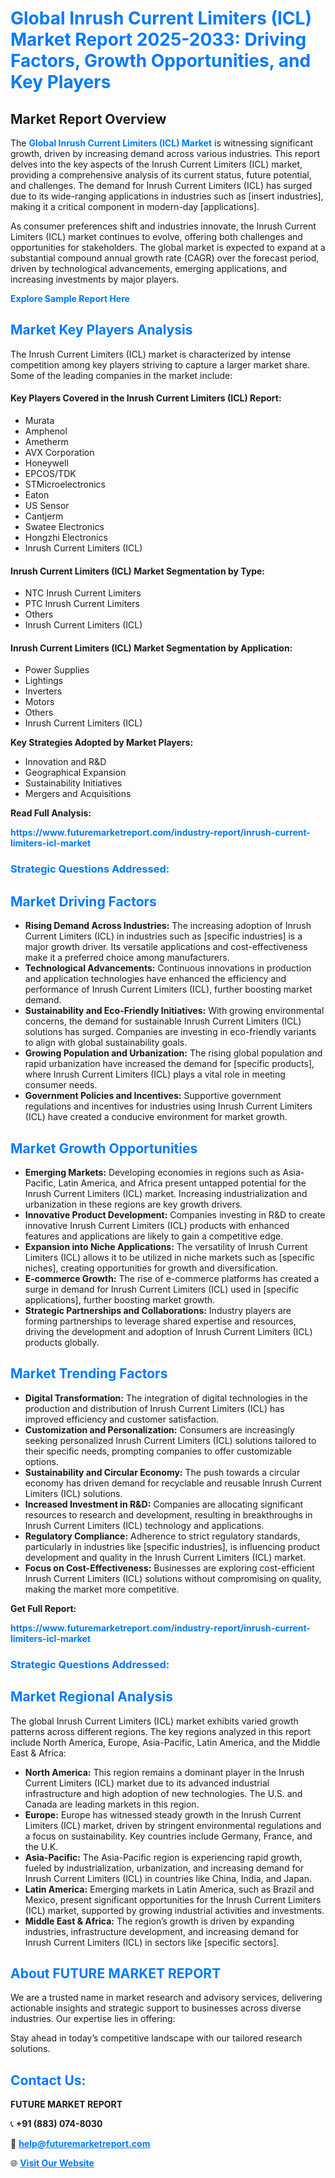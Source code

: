 <h1 style="color: #007BFF;">Global Inrush Current Limiters (ICL) Market Report 2025-2033: Driving Factors, Growth Opportunities, and Key Players</h1>

<section id="overview">
<h2>Market Report Overview</h2>
<p>The <a href="https://www.futuremarketreport.com/industry-report/inrush-current-limiters-icl-market" style="color: #007BFF; text-decoration: none;"><strong>Global Inrush Current Limiters (ICL) Market</strong></a> is witnessing significant growth, driven by increasing demand across various industries. This report delves into the key aspects of the Inrush Current Limiters (ICL) market, providing a comprehensive analysis of its current status, future potential, and challenges. The demand for Inrush Current Limiters (ICL) has surged due to its wide-ranging applications in industries such as [insert industries], making it a critical component in modern-day [applications].</p>
<p>As consumer preferences shift and industries innovate, the Inrush Current Limiters (ICL) market continues to evolve, offering both challenges and opportunities for stakeholders. The global market is expected to expand at a substantial compound annual growth rate (CAGR) over the forecast period, driven by technological advancements, emerging applications, and increasing investments by major players.</p>
</section>

<section id="overview">
<p><a href="https://www.futuremarketreport.com/request-sample/reportId=100051" style="color: #007BFF; text-decoration: none;"><strong>Explore Sample Report Here</strong></a></p>
</section>

<section id="key-players">
<h2 style="color: #007BFF;">Market Key Players Analysis</h2>
<p>The Inrush Current Limiters (ICL) market is characterized by intense competition among key players striving to capture a larger market share. Some of the leading companies in the market include:</p>
<h4>Key Players Covered in the Inrush Current Limiters (ICL) Report:</h4>
<ul><li>Murata</li><li>Amphenol</li><li>Ametherm</li><li>AVX Corporation</li><li>Honeywell</li><li>EPCOS/TDK</li><li>STMicroelectronics</li><li>Eaton</li><li>US Sensor</li><li>Cantjerm</li><li>Swatee Electronics</li><li>Hongzhi Electronics</li><li>Inrush Current Limiters (ICL)</li></ul>
<h4>Inrush Current Limiters (ICL) Market Segmentation by Type:</h4>
<ul><li>NTC Inrush Current Limiters</li><li>PTC Inrush Current Limiters</li><li>Others</li><li>Inrush Current Limiters (ICL)</li></ul>

<h4>Inrush Current Limiters (ICL) Market Segmentation by Application:</h4>
<ul><li>Power Supplies</li><li>Lightings</li><li>Inverters</li><li>Motors</li><li>Others</li><li>Inrush Current Limiters (ICL)</li></ul>
<p><strong>Key Strategies Adopted by Market Players:</strong></p>
<ul>
<li>Innovation and R&D</li>
<li>Geographical Expansion</li>
<li>Sustainability Initiatives</li>
<li>Mergers and Acquisitions</li>
</ul>
</section>

<section>
<p><strong>Read Full Analysis: </strong></p><a href="https://www.futuremarketreport.com/industry-report/inrush-current-limiters-icl-market" style="color: #007BFF; text-decoration: none;"><strong>https://www.futuremarketreport.com/industry-report/inrush-current-limiters-icl-market</strong></a>
<h3 style="color: #007BFF;">Strategic Questions Addressed:</h3>
</section>

<section id="driving-factors">
<h2 style="color: #007BFF;">Market Driving Factors</h2>
<ul>
<li><strong>Rising Demand Across Industries:</strong> The increasing adoption of Inrush Current Limiters (ICL) in industries such as [specific industries] is a major growth driver. Its versatile applications and cost-effectiveness make it a preferred choice among manufacturers.</li>
<li><strong>Technological Advancements:</strong> Continuous innovations in production and application technologies have enhanced the efficiency and performance of Inrush Current Limiters (ICL), further boosting market demand.</li>
<li><strong>Sustainability and Eco-Friendly Initiatives:</strong> With growing environmental concerns, the demand for sustainable Inrush Current Limiters (ICL) solutions has surged. Companies are investing in eco-friendly variants to align with global sustainability goals.</li>
<li><strong>Growing Population and Urbanization:</strong> The rising global population and rapid urbanization have increased the demand for [specific products], where Inrush Current Limiters (ICL) plays a vital role in meeting consumer needs.</li>
<li><strong>Government Policies and Incentives:</strong> Supportive government regulations and incentives for industries using Inrush Current Limiters (ICL) have created a conducive environment for market growth.</li>
</ul>
</section>

<section id="growth-opportunities">
<h2 style="color: #007BFF;">Market Growth Opportunities</h2>
<ul>
<li><strong>Emerging Markets:</strong> Developing economies in regions such as Asia-Pacific, Latin America, and Africa present untapped potential for the Inrush Current Limiters (ICL) market. Increasing industrialization and urbanization in these regions are key growth drivers.</li>
<li><strong>Innovative Product Development:</strong> Companies investing in R&D to create innovative Inrush Current Limiters (ICL) products with enhanced features and applications are likely to gain a competitive edge.</li>
<li><strong>Expansion into Niche Applications:</strong> The versatility of Inrush Current Limiters (ICL) allows it to be utilized in niche markets such as [specific niches], creating opportunities for growth and diversification.</li>
<li><strong>E-commerce Growth:</strong> The rise of e-commerce platforms has created a surge in demand for Inrush Current Limiters (ICL) used in [specific applications], further boosting market growth.</li>
<li><strong>Strategic Partnerships and Collaborations:</strong> Industry players are forming partnerships to leverage shared expertise and resources, driving the development and adoption of Inrush Current Limiters (ICL) products globally.</li>
</ul>
</section>

<section id="trending-factors">
<h2 style="color: #007BFF;">Market Trending Factors</h2>
<ul>
<li><strong>Digital Transformation:</strong> The integration of digital technologies in the production and distribution of Inrush Current Limiters (ICL) has improved efficiency and customer satisfaction.</li>
<li><strong>Customization and Personalization:</strong> Consumers are increasingly seeking personalized Inrush Current Limiters (ICL) solutions tailored to their specific needs, prompting companies to offer customizable options.</li>
<li><strong>Sustainability and Circular Economy:</strong> The push towards a circular economy has driven demand for recyclable and reusable Inrush Current Limiters (ICL) solutions.</li>
<li><strong>Increased Investment in R&D:</strong> Companies are allocating significant resources to research and development, resulting in breakthroughs in Inrush Current Limiters (ICL) technology and applications.</li>
<li><strong>Regulatory Compliance:</strong> Adherence to strict regulatory standards, particularly in industries like [specific industries], is influencing product development and quality in the Inrush Current Limiters (ICL) market.</li>
<li><strong>Focus on Cost-Effectiveness:</strong> Businesses are exploring cost-efficient Inrush Current Limiters (ICL) solutions without compromising on quality, making the market more competitive.</li>
</ul>
</section>

<section>
<p><strong>Get Full Report: </strong></p><a href="https://www.futuremarketreport.com/industry-report/inrush-current-limiters-icl-market" style="color: #007BFF; text-decoration: none;"><strong>https://www.futuremarketreport.com/industry-report/inrush-current-limiters-icl-market</strong></a>
<h3 style="color: #007BFF;">Strategic Questions Addressed:</h3>
</section>


<section id="regional-analysis">
<h2 style="color: #007BFF;">Market Regional Analysis</h2>
<p>The global Inrush Current Limiters (ICL) market exhibits varied growth patterns across different regions. The key regions analyzed in this report include North America, Europe, Asia-Pacific, Latin America, and the Middle East & Africa:</p>
<ul>
<li><strong>North America:</strong> This region remains a dominant player in the Inrush Current Limiters (ICL) market due to its advanced industrial infrastructure and high adoption of new technologies. The U.S. and Canada are leading markets in this region.</li>
<li><strong>Europe:</strong> Europe has witnessed steady growth in the Inrush Current Limiters (ICL) market, driven by stringent environmental regulations and a focus on sustainability. Key countries include Germany, France, and the U.K.</li>
<li><strong>Asia-Pacific:</strong> The Asia-Pacific region is experiencing rapid growth, fueled by industrialization, urbanization, and increasing demand for Inrush Current Limiters (ICL) in countries like China, India, and Japan.</li>
<li><strong>Latin America:</strong> Emerging markets in Latin America, such as Brazil and Mexico, present significant opportunities for the Inrush Current Limiters (ICL) market, supported by growing industrial activities and investments.</li>
<li><strong>Middle East & Africa:</strong> The region’s growth is driven by expanding industries, infrastructure development, and increasing demand for Inrush Current Limiters (ICL) in sectors like [specific sectors].</li>
</ul>
</section>

<footer>
<h2 style="color: #007BFF;">About FUTURE MARKET REPORT</h2>
<p>We are a trusted name in market research and advisory services, delivering actionable insights and strategic support to businesses across diverse industries. Our expertise lies in offering:</p>

<p>Stay ahead in today’s competitive landscape with our tailored research solutions.</p>

<h2 style="color: #007BFF;">Contact Us:</h2>
<p><strong>FUTURE MARKET REPORT</strong></p>
<p>📞 <strong>+91 (883) 074-8030</strong></p>
<p>📧 <strong><a href="mailto:help@futuremarketreport.com" style="color: #007BFF;">help@futuremarketreport.com</a></strong></p>
<p>🌐 <strong><a href="https://www.futuremarketreport.com/" style="color: #007BFF;">Visit Our Website</a></strong></p>
</footer>